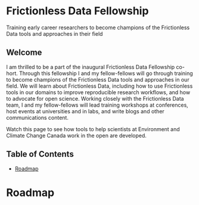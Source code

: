 # Frictionless Data Fellowship 
Training early career researchers to become champions of the Frictionless Data tools and approaches in their field

## Welcome
I am thrilled to be a part of the inaugural Frictionless Data Fellowship co-hort. Through this fellowship I and my fellow-fellows will go through training to become champions of the Frictionless Data tools and approaches in our field. We will learn about Frictionless Data, including how to use Frictionless tools in our domains to improve reproducible research workflows, and how to advocate for open science. Working closely with the Frictionless Data team, I and my fellow-fellows will lead training workshops at conferences, host events at universities and in labs, and write blogs and other communications content.

Watch this page to see how tools to help scientists at Environment and Climate Change Canada work in the open are developed. 

## Table of Contents
* [Roadmap](#what-are-we-doing)

# Roadmap


